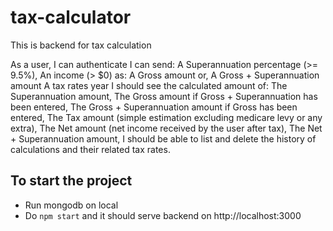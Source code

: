 # tax-calculator

This is backend for tax calculation

As a user, 
I can authenticate
I can send:
A Superannuation percentage (>= 9.5%),
An income (> $0) as:
A Gross amount or,
A Gross + Superannuation amount
A tax rates year 
I should see the calculated amount of:
The Superannuation amount, 
The Gross amount if Gross + Superannuation has been entered,
The Gross + Superannuation amount if Gross has been entered,
The Tax amount (simple estimation excluding medicare levy or any extra),
The Net amount (net income received by the user after tax),
The Net + Superannuation amount,
I should be able to list and delete the history of calculations and their related tax rates.

## To start the project
- Run mongodb on local
- Do ```npm start``` and it should serve backend on http://localhost:3000
